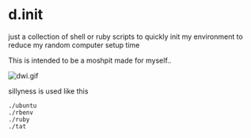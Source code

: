 # d.init #

just a collection of shell or ruby scripts to quickly init my environment
to reduce my random computer setup time

This is intended to be a moshpit made for myself.. 

![dwi.gif](http://media2.giphy.com/media/TidtDukYTD0lO/original.gif)

sillyness is used like this

```shell
./ubuntu
./rbenv
./ruby
./tat
```
